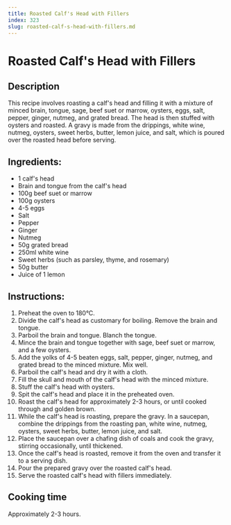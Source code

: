 ```yaml
---
title: Roasted Calf's Head with Fillers
index: 323
slug: roasted-calf-s-head-with-fillers.md
---
```


# Roasted Calf's Head with Fillers

## Description
This recipe involves roasting a calf's head and filling it with a mixture of minced brain, tongue, sage, beef suet or marrow, oysters, eggs, salt, pepper, ginger, nutmeg, and grated bread. The head is then stuffed with oysters and roasted. A gravy is made from the drippings, white wine, nutmeg, oysters, sweet herbs, butter, lemon juice, and salt, which is poured over the roasted head before serving.

## Ingredients:
- 1 calf's head
- Brain and tongue from the calf's head
- 100g beef suet or marrow
- 100g oysters
- 4-5 eggs
- Salt
- Pepper
- Ginger
- Nutmeg
- 50g grated bread
- 250ml white wine
- Sweet herbs (such as parsley, thyme, and rosemary)
- 50g butter
- Juice of 1 lemon

## Instructions:
1. Preheat the oven to 180°C.
2. Divide the calf's head as customary for boiling. Remove the brain and tongue.
3. Parboil the brain and tongue. Blanch the tongue.
4. Mince the brain and tongue together with sage, beef suet or marrow, and a few oysters.
5. Add the yolks of 4-5 beaten eggs, salt, pepper, ginger, nutmeg, and grated bread to the minced mixture. Mix well.
6. Parboil the calf's head and dry it with a cloth.
7. Fill the skull and mouth of the calf's head with the minced mixture.
8. Stuff the calf's head with oysters.
9. Spit the calf's head and place it in the preheated oven.
10. Roast the calf's head for approximately 2-3 hours, or until cooked through and golden brown.
11. While the calf's head is roasting, prepare the gravy. In a saucepan, combine the drippings from the roasting pan, white wine, nutmeg, oysters, sweet herbs, butter, lemon juice, and salt.
12. Place the saucepan over a chafing dish of coals and cook the gravy, stirring occasionally, until thickened.
13. Once the calf's head is roasted, remove it from the oven and transfer it to a serving dish.
14. Pour the prepared gravy over the roasted calf's head.
15. Serve the roasted calf's head with fillers immediately.

## Cooking time
Approximately 2-3 hours.